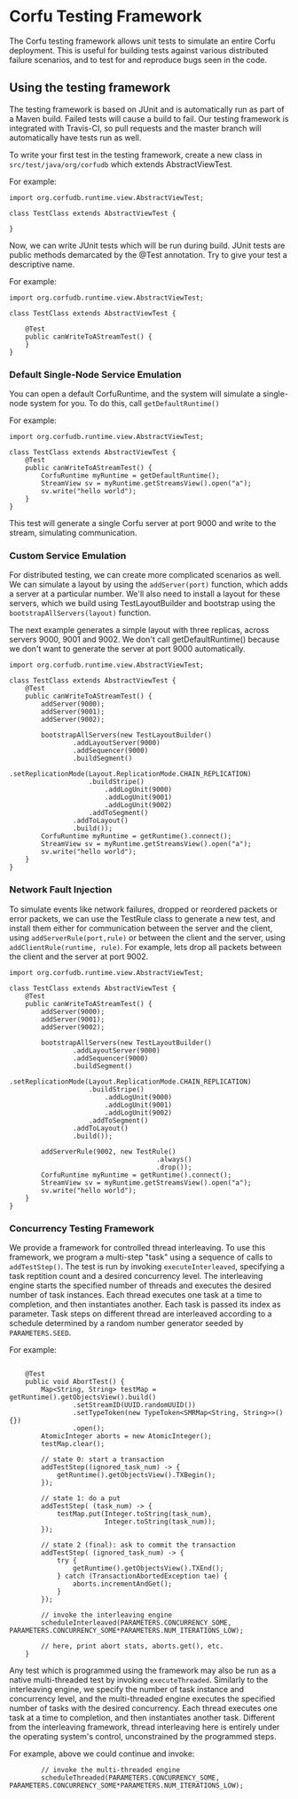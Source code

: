 # Corfu Testing Framework

The Corfu testing framework allows unit tests to simulate an entire
Corfu deployment. This is useful for building tests against various
distributed failure scenarios, and to test for and reproduce bugs
seen in the code.

## Using the testing framework

The testing framework is based on JUnit and is automatically run as part
of a Maven build. Failed tests will cause a build to fail. Our testing
framework is integrated with Travis-CI, so pull requests and the master
branch will automatically have tests run as well.

To write your first test in the testing framework, create a new class
in ```src/test/java/org/corfudb``` which extends AbstractViewTest.

For example:
```
import org.corfudb.runtime.view.AbstractViewTest;

class TestClass extends AbstractViewTest {

}
```

Now, we can write JUnit tests which will be run during build.
JUnit tests are public methods demarcated by the @Test annotation. 
Try to give your test a descriptive name.

For example:
```
import org.corfudb.runtime.view.AbstractViewTest;

class TestClass extends AbstractViewTest {
    
    @Test
    public canWriteToAStreamTest() {
    }
}
```

### Default Single-Node Service Emulation

You can open a default CorfuRuntime, and the system will
simulate a single-node system for you. To do this, call ```getDefaultRuntime()```

For example:
```
import org.corfudb.runtime.view.AbstractViewTest;

class TestClass extends AbstractViewTest {
    @Test
    public canWriteToAStreamTest() {
        CorfuRuntime myRuntime = getDefaultRuntime();
        StreamView sv = myRuntime.getStreamsView().open("a");
        sv.write("hello world");
    }
}
```

This test will generate a single Corfu server at port 9000 and write to
the stream, simulating communication.

### Custom Service Emulation

For distributed testing, we can create more complicated scenarios as 
well. We can simulate a layout by using the ```addServer(port)``` 
function, which adds a server at a particular number. We'll also need
to install a layout for these servers, which we build using 
TestLayoutBuilder and bootstrap using the 
```bootstrapAllServers(layout)``` function. 

The next example generates a simple layout with three replicas, across
servers 9000, 9001 and 9002. We don't call getDefaultRuntime() because
we don't want to generate the server at port 9000 automatically.

```
import org.corfudb.runtime.view.AbstractViewTest;

class TestClass extends AbstractViewTest {
    @Test
    public canWriteToAStreamTest() {
        addServer(9000);
        addServer(9001);
        addServer(9002);

        bootstrapAllServers(new TestLayoutBuilder()
                .addLayoutServer(9000)
                .addSequencer(9000)
                .buildSegment()
                    .setReplicationMode(Layout.ReplicationMode.CHAIN_REPLICATION)
                    .buildStripe()
                        .addLogUnit(9000)
                        .addLogUnit(9001)
                        .addLogUnit(9002)
                    .addToSegment()
                .addToLayout()
                .build());
        CorfuRuntime myRuntime = getRuntime().connect();
        StreamView sv = myRuntime.getStreamsView().open("a");
        sv.write("hello world");
    }
}
```

### Network Fault Injection

To simulate events like network failures, dropped or reordered packets
or error packets, we can use the TestRule class to generate a new test, 
and install them either for communication between the server and the
client, using ```addServerRule(port,rule)``` or between the client
and the server, using ```addClientRule(runtime, rule)```. 
For example, lets drop all packets between the client and the 
server at port 9002.

```
import org.corfudb.runtime.view.AbstractViewTest;

class TestClass extends AbstractViewTest {
    @Test
    public canWriteToAStreamTest() {
        addServer(9000);
        addServer(9001);
        addServer(9002);

        bootstrapAllServers(new TestLayoutBuilder()
                .addLayoutServer(9000)
                .addSequencer(9000)
                .buildSegment()
                    .setReplicationMode(Layout.ReplicationMode.CHAIN_REPLICATION)
                    .buildStripe()
                        .addLogUnit(9000)
                        .addLogUnit(9001)
                        .addLogUnit(9002)
                    .addToSegment()
                .addToLayout()
                .build());
                
        addServerRule(9002, new TestRule()
                                     .always()
                                     .drop());
        CorfuRuntime myRuntime = getRuntime().connect();
        StreamView sv = myRuntime.getStreamsView().open("a");
        sv.write("hello world");
    }
}
```

### Concurrency Testing Framework

We provide a framework for controlled thread interleaving.
To use this framework, we program a multi-step "task" using a sequence of calls to ```addTestStep()```. The test is run by invoking ```executeInterleaved```,
specifying a task reptition count and a desired concurrency level.
The interleaving engine starts the specified number of threads and executes the desired number of task instances. Each thread executes one task at a time to completion,
and then instantiates another. Each task is passed its index as parameter.
Task steps on different thread are interleaved according to a schedule determined by a random number generator seeded by ```PARAMETERS.SEED```.

For example:

```

    @Test
    public void AbortTest() {
        Map<String, String> testMap = getRuntime().getObjectsView().build()
                .setStreamID(UUID.randomUUID())
                .setTypeToken(new TypeToken<SMRMap<String, String>>() {})
                .open();
        AtomicInteger aborts = new AtomicInteger();
        testMap.clear();

        // state 0: start a transaction
        addTestStep((ignored_task_num) -> {
            getRuntime().getObjectsView().TXBegin();
        });

        // state 1: do a put
        addTestStep( (task_num) -> {
            testMap.put(Integer.toString(task_num),
                        Integer.toString(task_num));
        });

        // state 2 (final): ask to commit the transaction
        addTestStep( (ignored_task_num) -> {
            try {
                getRuntime().getObjectsView().TXEnd();
            } catch (TransactionAbortedException tae) {
                aborts.incrementAndGet();
            }
        });

        // invoke the interleaving engine
        scheduleInterleaved(PARAMETERS.CONCURRENCY_SOME, PARAMETERS.CONCURRENCY_SOME*PARAMETERS.NUM_ITERATIONS_LOW);

        // here, print abort stats, aborts.get(), etc.
    }
 ```

 Any test which is programmed using the framework may also be run as a native multi-threaded test by invoking ```executeThreaded```. Similarly to the interleaving
 engine, we specify the number of task instance and concurrency level, and the multi-threaded engine executes the specified number of tasks with the desired concurrency.
 Each thread executes one task at a time to completion, and then instantiates another task. Different from the interleaving framework, thread interleaving here is
 entirely under the operating system's control, unconstrained by the programmed steps.

 For example, above we could continue and invoke:

```
        // invoke the multi-threaded engine
        scheduleThreaded(PARAMETERS.CONCURRENCY_SOME, PARAMETERS.CONCURRENCY_SOME*PARAMETERS.NUM_ITERATIONS_LOW);
```
